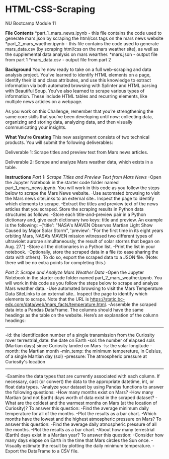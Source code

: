 # HTML-CSS-Scraping
NU Bootcamp Module 11

**File Contents**
*part_1_mars_news.ipynb - this file contains the code used to generate mars.json by scraping the html/css tags on the mars news website
*part_2_mars_waether.ipynb - this file contains the code used to generate mars_data.csv (by scraping html/css on the mars weather site), as well as the supplemental data analysis on mars wearther. 
*mars.json - output file from part 1
*mars_data.csv - output file from part 2

**Background**
You’re now ready to take on a full web-scraping and data analysis project. You’ve learned to identify HTML elements on a page, identify their id and class attributes, and use this knowledge to extract information via both automated browsing with Splinter and HTML parsing with Beautiful Soup. You’ve also learned to scrape various types of information. These include HTML tables and recurring elements, like multiple news articles on a webpage.

As you work on this Challenge, remember that you’re strengthening the same core skills that you’ve been developing until now: collecting data, organizing and storing data, analyzing data, and then visually communicating your insights.

**What You're Creating**
This new assignment consists of two technical products. You will submit the following deliverables:

Deliverable 1: Scrape titles and preview text from Mars news articles.

Deliverable 2: Scrape and analyze Mars weather data, which exists in a table.


**Instructions**
*Part 1: Scrape Titles and Preview Text from Mars News*
-Open the Jupyter Notebook in the starter code folder named part_1_mars_news.ipynb. You will work in this code as you follow the steps below to scrape the Mars News website.
-Use automated browsing to visit the Mars news siteLinks to an external site.. Inspect the page to identify which elements to scrape.
-Extract the titles and preview text of the news articles that you scraped. Store the scraping results in Python data structures as follows:
-Store each title-and-preview pair in a Python dictionary and, give each dictionary two keys: title and preview. An example is the following:
-{'title': "NASA's MAVEN Observes Martian Light Show Caused by Major Solar Storm", 
 'preview': "For the first time in its eight years orbiting Mars, NASA’s MAVEN mission witnessed two different types of ultraviolet aurorae simultaneously, the result of solar storms that began on Aug. 27."}
-Store all the dictionaries in a Python list.
-Print the list in your notebook.
-Optionally, store the scraped data in a file (to ease sharing the data with others). To do so, export the scraped data to a JSON file. (Note: there will be no extra points for completing this.)

*Part 2: Scrape and Analyze Mars Weather Data*
-Open the Jupyter Notebook in the starter code folder named part_2_mars_weather.ipynb. You will work in this code as you follow the steps below to scrape and analyze Mars weather data.
-Use automated browsing to visit the Mars Temperature Data SiteLinks to an external site.. Inspect the page to identify which elements to scrape. Note that the URL is https://static.bc-edx.com/data/web/mars_facts/temperature.html.
-Assemble the scraped data into a Pandas DataFrame. The columns should have the same headings as the table on the website. Here’s an explanation of the column headings:
***
-id: the identification number of a single transmission from the Curiosity rover 
terrestrial_date: the date on Earth
-sol: the number of elapsed sols (Martian days) since Curiosity landed on Mars 
-ls: the solar longitude 
-month: the Martian month 
-min_temp: the minimum tempereture, in Celsius, of a single Martian day (sol) 
-pressure: The atmospheric pressure at Curiosity's location 
***
-Examine the data types that are currently associated with each column. If necessary, cast (or convert) the data to the appropriate datetime, int, or float data types. 
-Analyze your dataset by using Pandas functions to answer the following questions: 
-How many months exist on Mars? 
-How many Martian (and not Earth) days worth of data exist in the scraped dataset? 
-What are the coldest and the warmest months on Mars (at the location of Curiosity)? To answer this question: 
-Find the average minimum daily temperature for all of the months. 
-Plot the results as a bar chart. 
-Which months have the lowest and the highest atmospheric pressure on Mars? To answer this question: 
-Find the average daily atmospheric pressure of all the months. 
-Plot the results as a bar chart. 
-About how many terrestrial (Earth) days exist in a Martian year? To answer this question: 
-Consider how many days elapse on Earth in the time that Mars circles the Sun once. 
-Visually estimate the result by plotting the daily minimum temperature. 
-Export the DataFrame to a CSV file. 